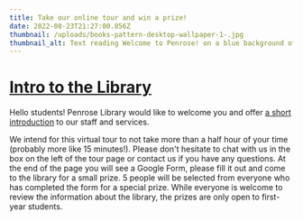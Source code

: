 ```yaml
---
title: Take our online tour and win a prize!
date: 2022-08-23T21:27:00.856Z
thumbnail: /uploads/books-pattern-desktop-wallpaper-1-.jpg
thumbnail_alt: Text reading Welcome to Penrose! on a blue background of drawn books
---
```

# **[Intro to the Library](https://libguides.whitman.edu/intro)**

Hello students! Penrose Library would like to welcome you and offer [a short introduction](https://libguides.whitman.edu/intro) to our staff and services. 

We intend for this virtual tour to not take more than a half hour of your time (probably more like 15 minutes!). Please don't hesitate to chat with us in the box on the left of the tour page or contact us if you have any questions. At the end of the page you will see a Google Form, please fill it out and come to the library for a small prize. 5 people will be selected from everyone who has completed the form for a special prize. While everyone is welcome to review the information about the library, the prizes are only open to first-year students.